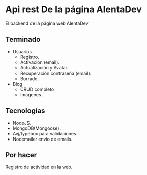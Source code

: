 # Api rest De la página AlentaDev

El backend de la página web AlentaDev

## Terminado

- Usuarios
  - Registro.
  - Activación (email).
  - Actualización y Avatar.
  - Recuperación contraseña (email).
  - Borrado.
- Blog
  - CRUD completo
  - Imagenes.

## Tecnologías 

- NodeJS.
- MongoDB(Mongoose).
- Avj/typebox para validaciones.
- Nodemailer envío de emails.

## Por hacer

Registro de actividad en la web.

